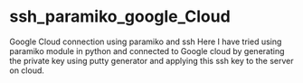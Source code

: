 # ssh_paramiko_google_Cloud
Google Cloud connection using paramiko and ssh
Here I have tried using paramiko module in python and connected to Google cloud by generating the private key using putty generator and applying this ssh key to the server on cloud.
